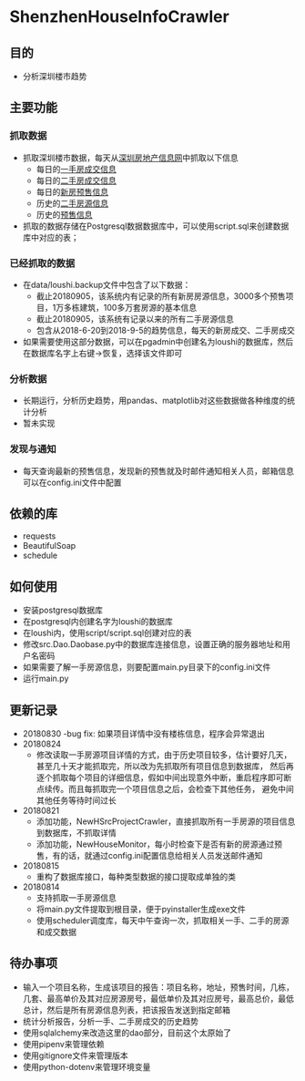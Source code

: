 # ShenzhenHouseInfoCrawler
## 目的
- 分析深圳楼市趋势

## 主要功能
### 抓取数据
- 抓取深圳楼市数据，每天从[深圳房地产信息网](http://ris.szpl.gov.cn/default.aspx)中抓取以下信息
    - 每日的[一手房成交信息](http://ris.szpl.gov.cn/credit/showcjgs/ysfcjgs.aspx?cjType=0)
    - 每日的[二手房成交信息](http://ris.szpl.gov.cn/credit/showcjgs/esfcjgs.aspx)
    - 每日的[新房预售信息](http://ris.szpl.gov.cn/bol/)
    - 历史的[二手房源信息](http://ris.szpl.gov.cn/bol/essource.aspx)
    - 历史的[预售信息](http://ris.szpl.gov.cn/bol/)
- 抓取的数据存储在Postgresql数据数据库中，可以使用script.sql来创建数据库中对应的表；

### 已经抓取的数据
- 在data/loushi.backup文件中包含了以下数据：
    - 截止20180905，该系统内有记录的所有新房房源信息，3000多个预售项目，1万多栋建筑，100多万套房源的基本信息
    - 截止20180905，该系统有记录以来的所有二手房源信息
    - 包含从2018-6-20到2018-9-5的趋势信息，每天的新房成交、二手房成交
- 如果需要使用这部分数据，可以在pgadmin中创建名为loushi的数据库，然后在数据库名字上右键->恢复，选择该文件即可

### 分析数据
- 长期运行，分析历史趋势，用pandas、matplotlib对这些数据做各种维度的统计分析
- 暂未实现

### 发现与通知
- 每天查询最新的预售信息，发现新的预售就及时邮件通知相关人员，邮箱信息可以在config.ini文件中配置

## 依赖的库
- requests
- BeautifulSoap
- schedule

## 如何使用
- 安装postgresql数据库
- 在postgresql内创建名字为loushi的数据库
- 在loushi内，使用script/script.sql创建对应的表
- 修改src.Dao.Daobase.py中的数据库连接信息，设置正确的服务器地址和用户名密码
- 如果需要了解一手房源信息，则要配置main.py目录下的config.ini文件
- 运行main.py

## 更新记录
- 20180830
    -bug fix: 如果项目详情中没有楼栋信息，程序会异常退出
- 20180824
    - 修改读取一手房源项目详情的方式，由于历史项目较多，估计要好几天，甚至几十天才能抓取完，所以改为先抓取所有项目信息到数据库，
    然后再逐个抓取每个项目的详细信息，假如中间出现意外中断，重启程序即可断点续传。而且每抓取完一个项目信息之后，会检查下其他任务，
    避免中间其他任务等待时间过长
- 20180821
    - 添加功能，NewHSrcProjectCrawler，直接抓取所有一手房源的项目信息到数据库，不抓取详情
    - 添加功能，NewHouseMonitor，每小时检查下是否有新的房源通过预售，有的话，就通过config.ini配置信息给相关人员发送邮件通知
- 20180815
    - 重构了数据库接口，每种类型数据的接口提取成单独的类
- 20180814 
    - 支持抓取一手房源信息
    - 将main.py文件提取到根目录，便于pyinstaller生成exe文件
    - 使用scheduler调度库，每天中午查询一次，抓取相关一手、二手的房源和成交数据
      
## 待办事项
- 输入一个项目名称，生成该项目的报告：项目名称，地址，预售时间，几栋，几套、最高单价及其对应房源房号，最低单价及其对应房号，最高总价，最低总计，然后是所有房源信息列表，把该报告发送到指定邮箱
- 统计分析报告，分析一手、二手房成交的历史趋势
- 使用sqlalchemy来改造这里的dao部分，目前这个太原始了
- 使用pipenv来管理依赖
- 使用gitignore文件来管理版本
- 使用python-dotenv来管理环境变量

